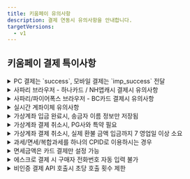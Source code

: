 ```yaml
---
title: 키움페이 유의사항
description: 결제 연동시 유의사항을 안내합니다.
targetVersions:
  - v1
---
```


## 키움페이 결제 특이사항

<details>

<summary>PC 결제는 `success`, 모바일 결제는 `imp_success` 전달</summary>

PC와 모바일에서 결제창이 각기 다른 방식으로 호출되기 때문에, 결제 후속 프로세스에도 차이가 있습니다.
PC 결제의 경우 키움페이 결제창이 iframe 방식으로 호출되기 때문에 결제 프로세스 완료 후 콜백 함수
(`IMP.request_pay` 함수 호출시 전달한 두 번째 파라미터)가 호출되지만, 모바일 결제의 경우 키움페이 결제창이 키움페이 URL로
리디렉션되기 때문에 결제 프로세스 완료 후 지정된 URL(`m_redirect_url`)로 302 리디렉션 됩니다.
이때 결제 실패/성공 여부를 의미하는 파라미터가 전달되는데, PC 결제시에는 `success`, 모바일 결제시에는 `imp_success`로
파라미터 명이 다르오니 유의하시기 바랍니다. 아래 예시를 참고해 주세요.

- \[PC결제] iframe → 콜백 함수 호출 → 콜백 함수로 전달되는 response 객체에 `success` 키 값으로 전달

  ```tsx
  IMP.request_pay(
    {
      // 중략
    },
    function (response) {
      const { success } = response; // 결제 성공 또는 실패 여부
      if (success) {
        // 결제 성공 시 프로세스
      } else {
        // 결제 실패 시 프로세스
      }
    },
  );
  ```

- \[모바일 결제] 리디렉션 → m\_redirect\_url로 302 리디렉션 → `imp_success` 쿼리 파라미터 전달

  ```text
  /**
   * m_redirect_url을 https://myservice.com/payments/complete로 설정한 후
   * 결제 프로세스 종료 됐을때 302 리디렉션 되는 URL 예시
   */
  https://myservice.com/payments/complete?**imp_success=true**&imp_uid=imp1234567890&merchant_uid=mid_123467890
  ```

**`imp_success`와 `success`는 deprecated** 되었습니다.

`imp_success` 파라미터와 `success` 파라미터는 **deprecated** 되었기 때문에 해당 파라미터를 기반으로
결제 실패/성공 여부를 판단하시는걸 지양해주세요.

해당 파라미터는 단순히 포트원에서 고객사 클라이언트로 응답되는 시기의 결제 실패/성공 여부를 내려주기 때문에
이 값은 키움페이에서 포트원으로 결제 결과를 통지하고 포트원의 DB 업데이트가 완료된 시점인 경우에만
정확합니다.

그런데 **키움페이 → 포트원으로의 결제 결과 전달 → 포트원 DB 업데이트 및 포트원 → 고객사 클라이언트로의 응답이 비동기로 동작**하기 때문에
**실제로는 결제가 정상적으로 완료된 경우에도 포트원 DB에 업데이트 시점에 따라 고객사 클라이언트로 응답되는
`imp_success` 또는 `success` 파라미터가 `false`일 수** 있습니다.

따라서 포트원 → 고객사 클라이언트로 응답되는 결과 데이터 중 포트원 거래 번호(`imp_uid`)와 고객사 주문 번호(`merchant_uid`)를 이용하여
포트원 결제내역 조회 API([GET /payments/{imp\_uid}](https://developers.portone.io/api/rest-v1/payment#get%20%2Fpayments%2F%7Bimp_uid%7D))를 호출한 후
결제 상태(`status`)를 보고 결제 실패(`failed`)/성공(`paid`) 여부를 판단하시길 권장드립니다.

</details>

<details>

<summary>사파리 브라우저 - 하나카드 / NH앱캐시 결제시 유의사항</summary>

사파리 브라우저에서 하나카드 / NH앱캐시(계좌이체) 결제 시 아래와 같이
`세션 유효기간이 초과되어 카드사와 연결이 종료되었습니다`와 같은 메시지가 렌더링되며 결제 진행이 불가능한 경우가 발생할 수 있습니다.

[참고이미지](<https://developers.portone.io/gitbook-assets/ko/image (116).png>)

이러한 현상이 발생한 경우, 사파리 환경설정에서 아래와 같이 `크로스 사이트 추적 방지` 해제 및 `모든 쿠키 차단`이 모두 해제하신 후 다시 시도하시길 바랍니다.

[참고이미지](<https://developers.portone.io/gitbook-assets/ko/image (159).png>)

</details>

<details>

<summary>사파리/파이어폭스 브라우저 - BC카드 결제시 유의사항</summary>

사파리와 파이어폭스에서 키움페이 결제창을 호출한 뒤 BC카드 선택 후 다음 버튼 클릭시 `지불에 실패하였습니다`라는 알림창이 뜨면서 결제 진행이
불가능한 경우가 발생할 수 있습니다.

[참고이미지](<https://developers.portone.io/gitbook-assets/ko/image (223).png>)

이러한 현상이 발생한 경우, 사파리 환경설정에서 아래와 같이 `*.payjoa.co.kr` 도메인에 대해 팝업을 `허용`으로 설정해야 합니다.

[참고이미지](<https://developers.portone.io/gitbook-assets/ko/image (256).png>)

</details>

<details>

<summary>실시간 계좌이체 유의사항 </summary>

키움페이의 경우 내부적으로 토스페이먼츠에서 제공하는 계좌이체를 사용하고 있어
토스 퀵계좌결제로 연결됩니다.

</details>

<details>

<summary>가상계좌 입금 완료시, 송금자 이름 정보만 저장됨</summary>

키움페이는 (발급된)가상계좌에 입금 완료시, 송금자의 정보(은행명, 계좌번호, 송금인) 중 송금자 이름 정보만 저장됩니다.
따라서 포트원 결제내역 조회([**GET /payments/{imp\_uid}**](https://developers.portone.io/api/rest-v1/payment#get%20%2Fpayments%2F%7Bimp_uid%7D))시
송금자의 은행코드(`bank_code`)과 은행명(`bank_name`)은 모두 NULL로 내려가며,
송금자 이름을 확인하기 위해서는 아래 예시와 같이 별도의 쿼리 파라미터(`extension`)를 `true`로 설정해주셔야 합니다.

```http
GET http://api.iamport.kr/payments/{포트원 번호}?**extension=true**
```

```json
{
  // ... 중략
  "bank_code": null, // 송금자 은행 코드 알 수 없음
  "bank_name": null, // 송금자 은행 이름 알 수 없음
  "extension": {
    // ... 중략
    "REMITTER": "홍길동" // 송금자 이름
  }
}
```

</details>

<details>

<summary>가상계좌 결제 취소시, PG사와 특약 필요</summary>

가상계좌 입금 완료 건에 대한 결제 취소(환불)는 가상계좌 발급 시 수수료가 부과되기 때문에 키움페이와
특약을 계약한 후 사용할 수 있습니다. 특약을 계약하지 않는 경우 기본적으로 가상계좌 결제 건의 환불은 불가능합니다.

</details>

<details>

<summary>가상계좌 결제 취소시, 실제 환불 금액 입금까지 7 영업일 이상 소요</summary>

가상계좌 결제 취소(환불)을 진행하는 경우 키움페이 측에서 수기로 확인한 후 환불 처리가 진행되기 때문에
환불 금액이 실제로 입금 될 때까지 7 영업일 이상 소요될 수 있습니다.

</details>

<details>

<summary>과세/면세/복합과세를 하나의 CPID로 이용하시는 경우</summary>

키움페이와 계약 진행 시 사용할 CPID 설정을 `건별구분`으로 발급 요청해 주셔야 합니다.
건별구분으로 발급된 경우에만 하나의 CPID로 과세/면세/복합과세 거래 건을 모두 처리할 수 있습니다.

</details>

<details>

<summary>면세금액은 카드 결제만 설정 가능</summary>

결제창(`IMP.request_pay` 함수) 호출시 총 결제 금액(`amount`)중 면세 금액(`tax_free`)을 설정할 수 있습니다.
단, 키움페이 시스템 상 면세 금액은 카드 결제(`pay_method: "card"`) 시에만 가능하고 계좌이체 / 가상계좌 결제 시에는
설정할 수 없어 전액 과세 처리 됩니다.

</details>

<details>

<summary>에스크로 결제 시 구매자 전화번호 자동 입력 불가</summary>

에스크로 결제시 결제 요청 시 입력된 구매자 전화번호가 결제창에 자동 완성되지 않습니다.

[참고이미지](<https://developers.portone.io/gitbook-assets/ko/image (253).png>)

</details>

<details>

<summary>비인증 결제 API 호출시 초당 호출 횟수 제한</summary>

비인증 결제 API 호출시 **초당 50건 이하**로 호출 하는 것을 권장합니다.
초당 50건 이상의 비인증 결제 API가 호출될 경우 오류가 발생할 수 있습니다.

</details>
